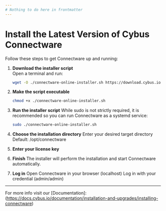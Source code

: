 ```yaml
---
# Nothing to do here in frontmatter
---
```


<!-- Hotspot-Shortcode: Bild + Unified Namespace -->
<div class="hotspot-block float-right ml-6 mb-6 w-full sm:w-1/2 lg:w-1/2"
     data-image="../images/connectware.png">
</div>

# Install the Latest Version of Cybus Connectware

Follow these steps to get Connectware up and running:

1. **Download the installer script**  
   Open a terminal and run:  
   ``` bash
   wget -O ./connectware-online-installer.sh https://download.cybus.io/latest/connectware-online-installer.sh
   ```
2. **Make the script executable**
    ``` bash
    chmod +x ./connectware-online-installer.sh
    ```

3. **Run the installer script**
    While sudo is not strictly required, it is recommended so you can run Connectware as a systemd service:
    ``` bash
    sudo ./connectware-online-installer.sh
    ```

4. **Choose the installation directory**
    Enter your desired target directory
    Default: /opt/connectware

5. **Enter your license key**

6. **Finish**
    The installer will perform the installation and start Connectware automatically.

7. **Log in**
    Open Connectware in your browser (localhost) 
    Log in with your credential (admin/admin)
    
---

For more info visit our [Documentation]: (https://docs.cybus.io/documentation/installation-and-upgrades/installing-connectware)
